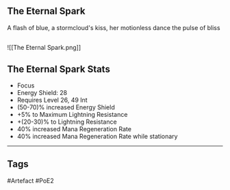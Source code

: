 ## The Eternal Spark
A flash of blue, a stormcloud's kiss,
her motionless dance the pulse of bliss
##
![[The Eternal Spark.png]]
## The Eternal Spark Stats
- Focus
- Energy Shield: 28
- Requires Level 26, 49 Int
- (50-70)% increased Energy Shield
- +5% to Maximum Lightning Resistance
- +(20-30)% to Lightning Resistance
- 40% increased Mana Regeneration Rate
- 40% increased Mana Regeneration Rate while stationary


---
## Tags
#Artefact
#PoE2